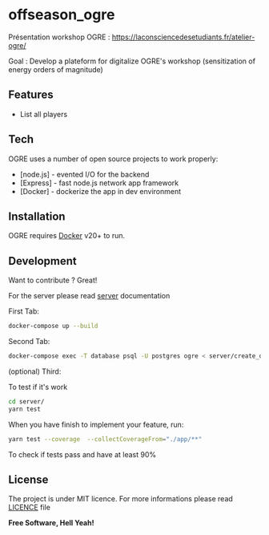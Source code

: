 # offseason_ogre

Présentation workshop OGRE : https://laconsciencedesetudiants.fr/atelier-ogre/

Goal : Develop a plateform for digitalize OGRE's workshop (sensitization of energy orders of magnitude)

## Features

- List all players

## Tech

OGRE uses a number of open source projects to work properly:

- [node.js] - evented I/O for the backend
- [Express] - fast node.js network app framework
- [Docker] - dockerize the app in  dev environment

## Installation

OGRE requires [Docker](https://www.docker.com/) v20+ to run.

## Development

Want to contribute ? Great!

For the server please read [server](https://github.com/dataforgoodfr/offseason_ogre/blob/develop/server/README.md) documentation

First Tab:

```sh
docker-compose up --build
```

Second Tab:

```sh
docker-compose exec -T database psql -U postgres ogre < server/create_db.sql
```

(optional) Third:

To test if it's work

```sh
cd server/
yarn test
```

When you have finish to implement your feature, run:
```sh
yarn test --coverage  --collectCoverageFrom="./app/**"
```

To check if tests pass and have at least 90%


## License

The project is under MIT licence. For more informations please read [LICENCE](https://github.com/dataforgoodfr/offseason_ogre/blob/develop/LICENSE) file

**Free Software, Hell Yeah!**
